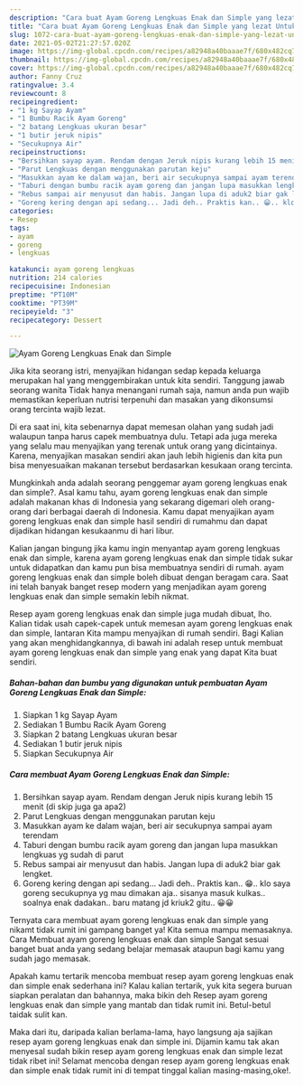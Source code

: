 ```yaml
---
description: "Cara buat Ayam Goreng Lengkuas Enak dan Simple yang lezat Untuk Jualan"
title: "Cara buat Ayam Goreng Lengkuas Enak dan Simple yang lezat Untuk Jualan"
slug: 1072-cara-buat-ayam-goreng-lengkuas-enak-dan-simple-yang-lezat-untuk-jualan
date: 2021-05-02T21:27:57.020Z
image: https://img-global.cpcdn.com/recipes/a82948a40baaae7f/680x482cq70/ayam-goreng-lengkuas-enak-dan-simple-foto-resep-utama.jpg
thumbnail: https://img-global.cpcdn.com/recipes/a82948a40baaae7f/680x482cq70/ayam-goreng-lengkuas-enak-dan-simple-foto-resep-utama.jpg
cover: https://img-global.cpcdn.com/recipes/a82948a40baaae7f/680x482cq70/ayam-goreng-lengkuas-enak-dan-simple-foto-resep-utama.jpg
author: Fanny Cruz
ratingvalue: 3.4
reviewcount: 8
recipeingredient:
- "1 kg Sayap Ayam"
- "1 Bumbu Racik Ayam Goreng"
- "2 batang Lengkuas ukuran besar"
- "1 butir jeruk nipis"
- "Secukupnya Air"
recipeinstructions:
- "Bersihkan sayap ayam. Rendam dengan Jeruk nipis kurang lebih 15 menit (di skip juga ga apa2)"
- "Parut Lengkuas dengan menggunakan parutan keju"
- "Masukkan ayam ke dalam wajan, beri air secukupnya sampai ayam terendam"
- "Taburi dengan bumbu racik ayam goreng dan jangan lupa masukkan lengkuas yg sudah di parut"
- "Rebus sampai air menyusut dan habis. Jangan lupa di aduk2 biar gak lengket."
- "Goreng kering dengan api sedang... Jadi deh.. Praktis kan.. 😁.. klo saya goreng secukupnya yg mau dimakan aja.. sisanya masuk kulkas.. soalnya enak dadakan.. baru matang jd kriuk2 gitu.. 😀😀"
categories:
- Resep
tags:
- ayam
- goreng
- lengkuas

katakunci: ayam goreng lengkuas 
nutrition: 214 calories
recipecuisine: Indonesian
preptime: "PT10M"
cooktime: "PT39M"
recipeyield: "3"
recipecategory: Dessert

---
```



![Ayam Goreng Lengkuas Enak dan Simple](https://img-global.cpcdn.com/recipes/a82948a40baaae7f/680x482cq70/ayam-goreng-lengkuas-enak-dan-simple-foto-resep-utama.jpg)

Jika kita seorang istri, menyajikan hidangan sedap kepada keluarga merupakan hal yang menggembirakan untuk kita sendiri. Tanggung jawab seorang  wanita Tidak hanya menangani rumah saja, namun anda pun wajib memastikan keperluan nutrisi terpenuhi dan masakan yang dikonsumsi orang tercinta wajib lezat.

Di era  saat ini, kita sebenarnya dapat memesan olahan yang sudah jadi walaupun tanpa harus capek membuatnya dulu. Tetapi ada juga mereka yang selalu mau menyajikan yang terenak untuk orang yang dicintainya. Karena, menyajikan masakan sendiri akan jauh lebih higienis dan kita pun bisa menyesuaikan makanan tersebut berdasarkan kesukaan orang tercinta. 



Mungkinkah anda adalah seorang penggemar ayam goreng lengkuas enak dan simple?. Asal kamu tahu, ayam goreng lengkuas enak dan simple adalah makanan khas di Indonesia yang sekarang digemari oleh orang-orang dari berbagai daerah di Indonesia. Kamu dapat menyajikan ayam goreng lengkuas enak dan simple hasil sendiri di rumahmu dan dapat dijadikan hidangan kesukaanmu di hari libur.

Kalian jangan bingung jika kamu ingin menyantap ayam goreng lengkuas enak dan simple, karena ayam goreng lengkuas enak dan simple tidak sukar untuk didapatkan dan kamu pun bisa membuatnya sendiri di rumah. ayam goreng lengkuas enak dan simple boleh dibuat dengan beragam cara. Saat ini telah banyak banget resep modern yang menjadikan ayam goreng lengkuas enak dan simple semakin lebih nikmat.

Resep ayam goreng lengkuas enak dan simple juga mudah dibuat, lho. Kalian tidak usah capek-capek untuk memesan ayam goreng lengkuas enak dan simple, lantaran Kita mampu menyajikan di rumah sendiri. Bagi Kalian yang akan menghidangkannya, di bawah ini adalah resep untuk membuat ayam goreng lengkuas enak dan simple yang enak yang dapat Kita buat sendiri.

<!--inarticleads1-->

##### Bahan-bahan dan bumbu yang digunakan untuk pembuatan Ayam Goreng Lengkuas Enak dan Simple:

1. Siapkan 1 kg Sayap Ayam
1. Sediakan 1 Bumbu Racik Ayam Goreng
1. Siapkan 2 batang Lengkuas ukuran besar
1. Sediakan 1 butir jeruk nipis
1. Siapkan Secukupnya Air




<!--inarticleads2-->

##### Cara membuat Ayam Goreng Lengkuas Enak dan Simple:

1. Bersihkan sayap ayam. Rendam dengan Jeruk nipis kurang lebih 15 menit (di skip juga ga apa2)
1. Parut Lengkuas dengan menggunakan parutan keju
1. Masukkan ayam ke dalam wajan, beri air secukupnya sampai ayam terendam
1. Taburi dengan bumbu racik ayam goreng dan jangan lupa masukkan lengkuas yg sudah di parut
1. Rebus sampai air menyusut dan habis. Jangan lupa di aduk2 biar gak lengket.
1. Goreng kering dengan api sedang... Jadi deh.. Praktis kan.. 😁.. klo saya goreng secukupnya yg mau dimakan aja.. sisanya masuk kulkas.. soalnya enak dadakan.. baru matang jd kriuk2 gitu.. 😀😀




Ternyata cara membuat ayam goreng lengkuas enak dan simple yang nikamt tidak rumit ini gampang banget ya! Kita semua mampu memasaknya. Cara Membuat ayam goreng lengkuas enak dan simple Sangat sesuai banget buat anda yang sedang belajar memasak ataupun bagi kamu yang sudah jago memasak.

Apakah kamu tertarik mencoba membuat resep ayam goreng lengkuas enak dan simple enak sederhana ini? Kalau kalian tertarik, yuk kita segera buruan siapkan peralatan dan bahannya, maka bikin deh Resep ayam goreng lengkuas enak dan simple yang mantab dan tidak rumit ini. Betul-betul taidak sulit kan. 

Maka dari itu, daripada kalian berlama-lama, hayo langsung aja sajikan resep ayam goreng lengkuas enak dan simple ini. Dijamin kamu tak akan menyesal sudah bikin resep ayam goreng lengkuas enak dan simple lezat tidak ribet ini! Selamat mencoba dengan resep ayam goreng lengkuas enak dan simple enak tidak rumit ini di tempat tinggal kalian masing-masing,oke!.

